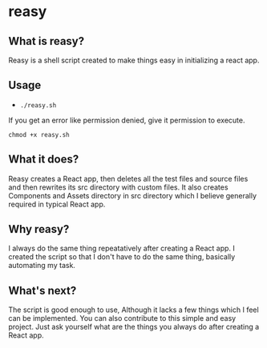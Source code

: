 # reasy

## What is reasy?
Reasy is a shell script created to make things easy in initializing a react app.

## Usage 
<ul>
  <li><code>./reasy.sh <react-app-name></code></li>
</ul>

If you get an error like permission denied, give it permission to execute. <br>

<code>chmod +x reasy.sh</code>

## What it does?
Reasy creates a React app, then deletes all the test files and source files and then rewrites its src directory with custom files. 
It also creates Components and Assets directory in src directory which I believe generally required in typical React app.

## Why reasy?
I always do the same thing repeatatively after creating a React app. I created the script so that I don't have to do the same thing, basically automating my task.

## What's next?
The script is good enough to use, Although it lacks a few things which I feel can be implemented. You can also contribute to this simple and easy project. 
Just ask yourself what are the things you always do after creating a React app.
